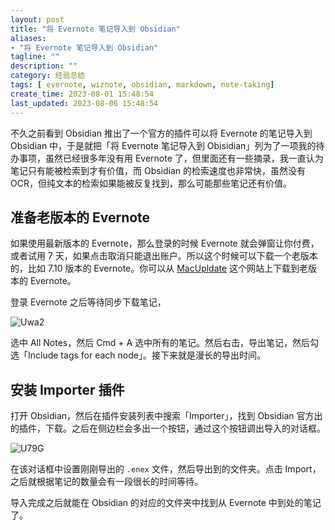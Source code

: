 ```yaml
---
layout: post
title: "将 Evernote 笔记导入到 Obsidian"
aliases:
- "将 Evernote 笔记导入到 Obsidian"
tagline: ""
description: ""
category: 经验总结
tags: [ evernote, wiznote, obsidian, markdown, note-taking]
create_time: 2023-08-01 15:48:54
last_updated: 2023-08-06 15:48:54
---
```


不久之前看到 Obsidian 推出了一个官方的插件可以将 Evernote 的笔记导入到 Obsidian 中，于是就把「将 Evernote 笔记导入到 Obisidian」列为了一项我的待办事项，虽然已经很多年没有用 Evernote 了，但里面还有一些摘录，我一直认为笔记只有能被检索到才有价值，而 Obsidian 的检索速度也非常快，虽然没有 OCR，但纯文本的检索如果能被反复找到，那么可能那些笔记还有价值。

## 准备老版本的 Evernote

如果使用最新版本的 Evernote，那么登录的时候 Evernote 就会弹窗让你付费，或者试用 7 天，如果点击取消只能退出账户。所以这个时候可以下载一个老版本的，比如 7.10 版本的 Evernote。你可以从 [MacUpldate](https://www.macupdate.com/app/mac/27456/evernote/old-versions) 这个网站上下载到老版本的 Evernote。

登录 Evernote 之后等待同步下载笔记，

![Uwa2](https://photo.einverne.info/images/2023/08/06/Uwa2.png)

选中 All Notes，然后 Cmd + A 选中所有的笔记。然后右击，导出笔记，然后勾选「Include tags for each node」。接下来就是漫长的导出时间。

## 安装 Importer 插件

打开 Obsidian，然后在插件安装列表中搜索「Importer」，找到 Obsidian 官方出的插件，下载。之后在侧边栏会多出一个按钮，通过这个按钮调出导入的对话框。

![U79G](https://photo.einverne.info/images/2023/08/06/U79G.png)

在该对话框中设置刚刚导出的 `.enex` 文件，然后导出到的文件夹。点击 Import，之后就根据笔记的数量会有一段很长的时间等待。

导入完成之后就能在 Obsidian 的对应的文件夹中找到从 Evernote 中到处的笔记了。
